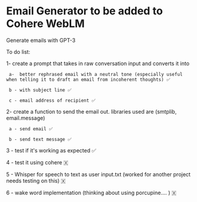 # Email Generator to be added to Cohere WebLM
Generate emails with GPT-3 

To do list:

1- create a prompt that takes in raw conversation input and converts it into 

     a-  better rephrased email with a neutral tone (especially useful when telling it to draft an email from incoherent thoughts) ✅ 
     
     b - with subject line ✅ 
     
     c - email address of recipient ✅ 

2- create a function to send the email out. libraries used are (smtplib, email.message)
     
     a - send email ✅ 
     
     b - send text message ✅ 

3 - test if it's working as expected ✅ 

4 - test it using cohere 🇽

5 - Whisper for speech to text as user input.txt (worked for another project needs testing on this) 🇽

6 - wake word implementation (thinking about using porcupine.... ) 🇽
